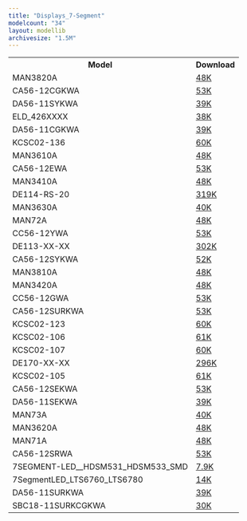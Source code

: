 ```yaml
---
title: "Displays_7-Segment"
modelcount: "34"
layout: modellib
archivesize: "1.5M"
---
```


<table><tr>
<th>Model</th>
<th>Download</th>
</tr>
<tr><td>MAN3820A</td><td><a href="/download/packages3d/Displays_7-Segment.3dshapes/MAN3820A.7z">48K</a></td></tr>

<tr><td>CA56-12CGKWA</td><td><a href="/download/packages3d/Displays_7-Segment.3dshapes/CA56-12CGKWA.7z">53K</a></td></tr>

<tr><td>DA56-11SYKWA</td><td><a href="/download/packages3d/Displays_7-Segment.3dshapes/DA56-11SYKWA.7z">39K</a></td></tr>

<tr><td>ELD_426XXXX</td><td><a href="/download/packages3d/Displays_7-Segment.3dshapes/ELD_426XXXX.7z">38K</a></td></tr>

<tr><td>DA56-11CGKWA</td><td><a href="/download/packages3d/Displays_7-Segment.3dshapes/DA56-11CGKWA.7z">39K</a></td></tr>

<tr><td>KCSC02-136</td><td><a href="/download/packages3d/Displays_7-Segment.3dshapes/KCSC02-136.7z">60K</a></td></tr>

<tr><td>MAN3610A</td><td><a href="/download/packages3d/Displays_7-Segment.3dshapes/MAN3610A.7z">48K</a></td></tr>

<tr><td>CA56-12EWA</td><td><a href="/download/packages3d/Displays_7-Segment.3dshapes/CA56-12EWA.7z">53K</a></td></tr>

<tr><td>MAN3410A</td><td><a href="/download/packages3d/Displays_7-Segment.3dshapes/MAN3410A.7z">48K</a></td></tr>

<tr><td>DE114-RS-20</td><td><a href="/download/packages3d/Displays_7-Segment.3dshapes/DE114-RS-20.7z">319K</a></td></tr>

<tr><td>MAN3630A</td><td><a href="/download/packages3d/Displays_7-Segment.3dshapes/MAN3630A.7z">40K</a></td></tr>

<tr><td>MAN72A</td><td><a href="/download/packages3d/Displays_7-Segment.3dshapes/MAN72A.7z">48K</a></td></tr>

<tr><td>CC56-12YWA</td><td><a href="/download/packages3d/Displays_7-Segment.3dshapes/CC56-12YWA.7z">53K</a></td></tr>

<tr><td>DE113-XX-XX</td><td><a href="/download/packages3d/Displays_7-Segment.3dshapes/DE113-XX-XX.7z">302K</a></td></tr>

<tr><td>CA56-12SYKWA</td><td><a href="/download/packages3d/Displays_7-Segment.3dshapes/CA56-12SYKWA.7z">52K</a></td></tr>

<tr><td>MAN3810A</td><td><a href="/download/packages3d/Displays_7-Segment.3dshapes/MAN3810A.7z">48K</a></td></tr>

<tr><td>MAN3420A</td><td><a href="/download/packages3d/Displays_7-Segment.3dshapes/MAN3420A.7z">48K</a></td></tr>

<tr><td>CC56-12GWA</td><td><a href="/download/packages3d/Displays_7-Segment.3dshapes/CC56-12GWA.7z">53K</a></td></tr>

<tr><td>CA56-12SURKWA</td><td><a href="/download/packages3d/Displays_7-Segment.3dshapes/CA56-12SURKWA.7z">53K</a></td></tr>

<tr><td>KCSC02-123</td><td><a href="/download/packages3d/Displays_7-Segment.3dshapes/KCSC02-123.7z">60K</a></td></tr>

<tr><td>KCSC02-106</td><td><a href="/download/packages3d/Displays_7-Segment.3dshapes/KCSC02-106.7z">61K</a></td></tr>

<tr><td>KCSC02-107</td><td><a href="/download/packages3d/Displays_7-Segment.3dshapes/KCSC02-107.7z">60K</a></td></tr>

<tr><td>DE170-XX-XX</td><td><a href="/download/packages3d/Displays_7-Segment.3dshapes/DE170-XX-XX.7z">296K</a></td></tr>

<tr><td>KCSC02-105</td><td><a href="/download/packages3d/Displays_7-Segment.3dshapes/KCSC02-105.7z">61K</a></td></tr>

<tr><td>CA56-12SEKWA</td><td><a href="/download/packages3d/Displays_7-Segment.3dshapes/CA56-12SEKWA.7z">53K</a></td></tr>

<tr><td>DA56-11SEKWA</td><td><a href="/download/packages3d/Displays_7-Segment.3dshapes/DA56-11SEKWA.7z">39K</a></td></tr>

<tr><td>MAN73A</td><td><a href="/download/packages3d/Displays_7-Segment.3dshapes/MAN73A.7z">40K</a></td></tr>

<tr><td>MAN3620A</td><td><a href="/download/packages3d/Displays_7-Segment.3dshapes/MAN3620A.7z">48K</a></td></tr>

<tr><td>MAN71A</td><td><a href="/download/packages3d/Displays_7-Segment.3dshapes/MAN71A.7z">48K</a></td></tr>

<tr><td>CA56-12SRWA</td><td><a href="/download/packages3d/Displays_7-Segment.3dshapes/CA56-12SRWA.7z">53K</a></td></tr>

<tr><td>7SEGMENT-LED__HDSM531_HDSM533_SMD</td><td><a href="/download/packages3d/Displays_7-Segment.3dshapes/7SEGMENT-LED__HDSM531_HDSM533_SMD.7z">7.9K</a></td></tr>

<tr><td>7SegmentLED_LTS6760_LTS6780</td><td><a href="/download/packages3d/Displays_7-Segment.3dshapes/7SegmentLED_LTS6760_LTS6780.7z">14K</a></td></tr>

<tr><td>DA56-11SURKWA</td><td><a href="/download/packages3d/Displays_7-Segment.3dshapes/DA56-11SURKWA.7z">39K</a></td></tr>

<tr><td>SBC18-11SURKCGKWA</td><td><a href="/download/packages3d/Displays_7-Segment.3dshapes/SBC18-11SURKCGKWA.7z">30K</a></td></tr>

